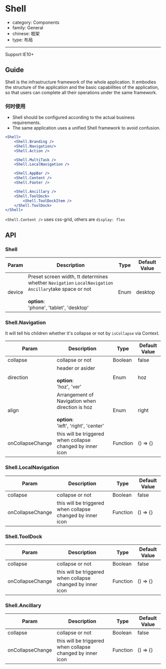# Shell

-   category: Components
-   family: General
-   chinese: 框架
-   type: 布局

---

Support IE10+

## Guide

Shell is the infrastructure framework of the whole application. It embodies the structure of the application and the basic capabilities of the application, so that users can complete all their operations under the same framework.

### 何时使用

- Shell should be configured according to the actual business requirements.
- The same application uses a unified Shell framework to avoid confusion.

````jsx
<Shell>
    <Shell.Branding />
    <Shell.Navigation/>
    <Shell.Action />

    <Shell.MultiTask />
    <Shell.LocalNavigation />

    <Shell.AppBar />
    <Shell.Content />
    <Shell.Footer />

    <Shell.Ancillary />
    <Shell.ToolDock>
        <Shell.ToolDockItem />
    </Shell.ToolDock>
</Shell>
````

`<Shell.Content />` uses css-grid, others are `display: flex`

## API

### Shell
| Param                | Description  | Type              | Default Value      |
| -------------------- | ------------ | ----------------- | ------------------ |
| device             | Preset screen width, tt determines whether `Navigation` `LocalNavigation` `Ancillary`take space or not<br><br>**option**:<br>'phone', 'tablet', 'desktop'     | Enum         |  desktop    |

### Shell.Navigation
It will tell his children whether it's collapse or not by `isCollapse` via Context.

| Param                | Description  | Type              | Default Value      |
| -------------------- | ------------ | ----------------- | ------------------ |
| collapse   | collapse or not  | Boolean         | false     |
| direction  | header or asider<br><br>**option**:<br>'hoz', 'ver'    | Enum         |  hoz    |
| align   | Arrangement of Navigation when direction is hoz<br><br>**option**:<br>'left', 'right', 'center'   | Enum        |  right  |
| onCollapseChange   | this will be triggered when collapse changed by inner icon   | Function        | () => {}   |


### Shell.LocalNavigation
| Param                | Description  | Type              | Default Value      |
| -------------------- | ------------ | ----------------- | ------------------ |
| collapse   | collapse or not    | Boolean         | false     |
| onCollapseChange   | this will be triggered when collapse changed by inner icon   | Function        | () => {}   |

### Shell.ToolDock
| Param                | Description  | Type              | Default Value      |
| -------------------- | ------------ | ----------------- | ------------------ |
| collapse   | collapse or not   | Boolean         | false     |
| onCollapseChange   | this will be triggered when collapse changed by inner icon   | Function        | () => {}   |

### Shell.Ancillary
| Param                | Description  | Type              | Default Value      |
| -------------------- | ------------ | ----------------- | ------------------ |
| collapse   | collapse or not   | Boolean         | false     |
| onCollapseChange   | this will be triggered when collapse changed by inner icon   | Function        | () => {}   |
